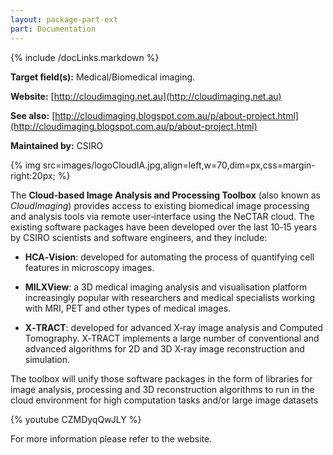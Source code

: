 ```yaml
---
layout: package-part-ext
part: Documentation
---
```

{% include /docLinks.markdown %}

**Target field(s):** Medical/Biomedical imaging. 

**Website:** [http://cloudimaging.net.au](http://cloudimaging.net.au)

**See also:** [http://cloudimaging.blogspot.com.au/p/about-project.html](http://cloudimaging.blogspot.com.au/p/about-project.html)

**Maintained by:** CSIRO

{% img src=images/logoCloudIA.jpg,align=left,w=70,dim=px,css=margin-right:20px; %}


The **Cloud-based Image Analysis and Processing Toolbox** (also known as *CloudImaging*) provides access to existing biomedical image processing and analysis tools via remote user‐interface using the NeCTAR cloud.
The existing software packages have been developed over the last 10‐15 years by CSIRO scientists and software engineers, and they include:

* **HCA‐Vision**: developed for automating the process of quantifying cell features in microscopy images. 

* **MILXView**: a 3D medical imaging analysis and visualisation platform increasingly popular with researchers and medical specialists working with MRI, PET and other types of medical images. 

* **X‐TRACT**: developed for advanced X‐ray image analysis and Computed Tomography. X‐TRACT implements a large number of conventional and advanced algorithms for 2D and 3D X‐ray image reconstruction and simulation.

The toolbox will unify those software packages in the form of libraries for image analysis, processing and 3D reconstruction algorithms to run in the cloud environment for high computation tasks and/or large image datasets


{% youtube CZMDyqQwJLY %}


For more information please refer to the website.
